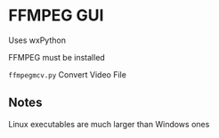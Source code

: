 # FFMPEG GUI

Uses wxPython

FFMPEG must be installed

`ffmpegmcv.py`  Convert Video File


## Notes

Linux executables are much larger than Windows ones

